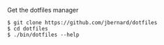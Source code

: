 Get the dotfiles manager

    $ git clone https://github.com/jbernard/dotfiles
    $ cd dotfiles
    $ ./bin/dotfiles --help

